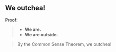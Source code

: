 ## We outchea!

Proof:
> * __We are.__
> * __We are outside.__

> By the Common Sense Theorem, we outchea!
  
